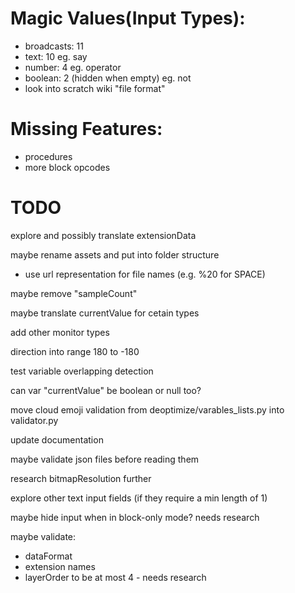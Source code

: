 # Magic Values(Input Types):
- broadcasts: 11
- text: 10 eg. say
- number: 4 eg. operator
- boolean: 2 (hidden when empty) eg. not
- look into scratch wiki "file format"

# Missing Features:
- procedures
- more block opcodes

# TODO
explore and possibly translate extensionData

maybe rename assets and put into folder structure
 - use url representation for file names (e.g. %20 for SPACE)

maybe remove "sampleCount"

maybe translate currentValue for cetain types

add other monitor types

direction into range 180 to -180

test variable overlapping detection

can var "currentValue" be boolean or null too?

move cloud emoji validation from deoptimize/varables_lists.py into validator.py

update documentation

maybe validate json files before reading them

research bitmapResolution further

explore other text input fields (if they require a min length of 1)

maybe hide input when in block-only mode? needs research

maybe validate:
- dataFormat
- extension names
- layerOrder to be at most 4 - needs research 
